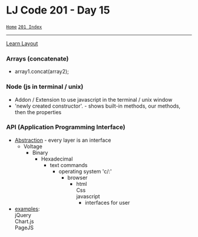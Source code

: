 # LJ Code 201 - Day 15
<a href="../README.md">`Home`</a>
<a href="201_README.md">`201 Index`</a>
<hr>

<a type="\_blank" href="http://learnlayout.com">Learn Layout</a>
### Arrays (concatenate)
- array1.concat(array2);

### Node (js in terminal / unix)
- Addon / Extension to use javascript in the terminal / unix window
- 'newly created constructor'.<tab><tab> - shows built-in methods, our methods, then the properties

### API (Application Programming Interface)
- <u>Abstraction</u> - every layer is an interface
  - Voltage
    - Binary
      - Hexadecimal
        - text commands
          - operating system 'c/:'
            - browser
              - html </br>
                Css </br>
                javascript
                - interfaces for user
- <u>examples</u>: </br>jQuery </br>Chart.js </br>PageJS
